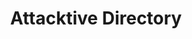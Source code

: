 ---
layout: default
title: Attacktive Directory
parent: Try Hack Me
nav_order: 4
published: false
---